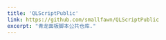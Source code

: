 ```yaml
---
title: 'QLScriptPublic'
link: https://github.com/smallfawn/QLScriptPublic
excerpt: "青龙面板脚本公共仓库."
---
```


